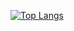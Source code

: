 [![Top Langs](https://github-readme-stats.vercel.app/api/top-langs/?username=lyb88999)](https://github.com/lyb88999/GoExercise)
